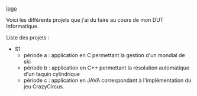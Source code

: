 [logo](http://www.planetecampus.com/wp-content/uploads/2017/04/iut-paris.jpg)

Voici les différents projets que j'ai du faire au cours de mon DUT Informatique.

Liste des projets :

* S1
  * période a : application en C permettant la gestion d'un mondial de ski
  * période b : application en C++ permettant la résolution automatique d'un taquin cylindrique
  * période c : application en JAVA correspondant à l'implémentation du jeu CrazyCircus.
